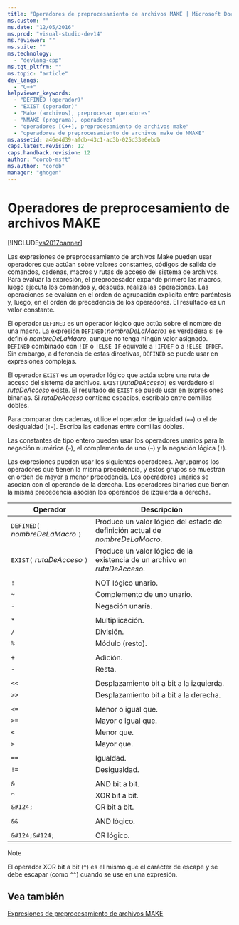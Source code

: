 ```yaml
---
title: "Operadores de preprocesamiento de archivos MAKE | Microsoft Docs"
ms.custom: ""
ms.date: "12/05/2016"
ms.prod: "visual-studio-dev14"
ms.reviewer: ""
ms.suite: ""
ms.technology: 
  - "devlang-cpp"
ms.tgt_pltfrm: ""
ms.topic: "article"
dev_langs: 
  - "C++"
helpviewer_keywords: 
  - "DEFINED (operador)"
  - "EXIST (operador)"
  - "Make (archivos), preprocesar operadores"
  - "NMAKE (programa), operadores"
  - "operadores [C++], preprocesamiento de archivos make"
  - "operadores de preprocesamiento de archivos make de NMAKE"
ms.assetid: a46e4d39-afdb-43c1-ac3b-025d33e6ebdb
caps.latest.revision: 12
caps.handback.revision: 12
author: "corob-msft"
ms.author: "corob"
manager: "ghogen"
---
```

# Operadores de preprocesamiento de archivos MAKE
[!INCLUDE[vs2017banner](../assembler/inline/includes/vs2017banner.md)]

Las expresiones de preprocesamiento de archivos Make pueden usar operadores que actúan sobre valores constantes, códigos de salida de comandos, cadenas, macros y rutas de acceso del sistema de archivos.  Para evaluar la expresión, el preprocesador expande primero las macros, luego ejecuta los comandos y, después, realiza las operaciones.  Las operaciones se evalúan en el orden de agrupación explícita entre paréntesis y, luego, en el orden de precedencia de los operadores.  El resultado es un valor constante.  
  
 El operador `DEFINED` es un operador lógico que actúa sobre el nombre de una macro.  La expresión `DEFINED(`*nombreDeLaMacro*`)` es verdadera si se definió *nombreDeLaMacro*, aunque no tenga ningún valor asignado.  `DEFINED` combinado con `!IF` o `!ELSE IF` equivale a `!IFDEF` o a `!ELSE IFDEF`.  Sin embargo, a diferencia de estas directivas, `DEFINED` se puede usar en expresiones complejas.  
  
 El operador `EXIST` es un operador lógico que actúa sobre una ruta de acceso del sistema de archivos.  `EXIST(`*rutaDeAcceso*`)` es verdadero si *rutaDeAcceso* existe.  El resultado de `EXIST` se puede usar en expresiones binarias.  Si *rutaDeAcceso* contiene espacios, escríbalo entre comillas dobles.  
  
 Para comparar dos cadenas, utilice el operador de igualdad \(`==`\) o el de desigualdad \(`!=`\).  Escriba las cadenas entre comillas dobles.  
  
 Las constantes de tipo entero pueden usar los operadores unarios para la negación numérica \(`–`\), el complemento de uno \(`~`\) y la negación lógica \(`!`\).  
  
 Las expresiones pueden usar los siguientes operadores.  Agrupamos los operadores que tienen la misma precedencia, y estos grupos se muestran en orden de mayor a menor precedencia.  Los operadores unarios se asocian con el operando de la derecha.  Los operadores binarios que tienen la misma precedencia asocian los operandos de izquierda a derecha.  
  
|Operador|Descripción|  
|--------------|-----------------|  
|`DEFINED(` *nombreDeLaMacro* `)`|Produce un valor lógico del estado de definición actual de *nombreDeLaMacro*.|  
|`EXIST(` *rutaDeAcceso* `)`|Produce un valor lógico de la existencia de un archivo en *rutaDeAcceso*.|  
|||  
|`!`|NOT lógico unario.|  
|`~`|Complemento de uno unario.|  
|`-`|Negación unaria.|  
|||  
|`*`|Multiplicación.|  
|`/`|División.|  
|`%`|Módulo \(resto\).|  
|||  
|`+`|Adición.|  
|`-`|Resta.|  
|||  
|`<<`|Desplazamiento bit a bit a la izquierda.|  
|`>>`|Desplazamiento bit a bit a la derecha.|  
|||  
|`<=`|Menor o igual que.|  
|`>=`|Mayor o igual que.|  
|`<`|Menor que.|  
|`>`|Mayor que.|  
|||  
|`==`|Igualdad.|  
|`!=`|Desigualdad.|  
|||  
|`&`|AND bit a bit.|  
|`^`|XOR bit a bit.|  
|`&#124;`|OR bit a bit.|  
|||  
|`&&`|AND lógico.|  
|||  
|`&#124;&#124;`|OR lógico.|  
  
> [!NOTE]
>  El operador XOR bit a bit \(`^`\) es el mismo que el carácter de escape y se debe escapar \(como `^^`\) cuando se use en una expresión.  
  
## Vea también  
 [Expresiones de preprocesamiento de archivos MAKE](../build/expressions-in-makefile-preprocessing.md)